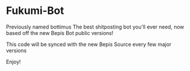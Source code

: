 # Fukumi-Bot
Previously named bottimus
The best shitposting bot you'll ever need,
now based off the new Bepis Bot public versions!

This code will be synced with the new Bepis Source every few major versions

Enjoy!
